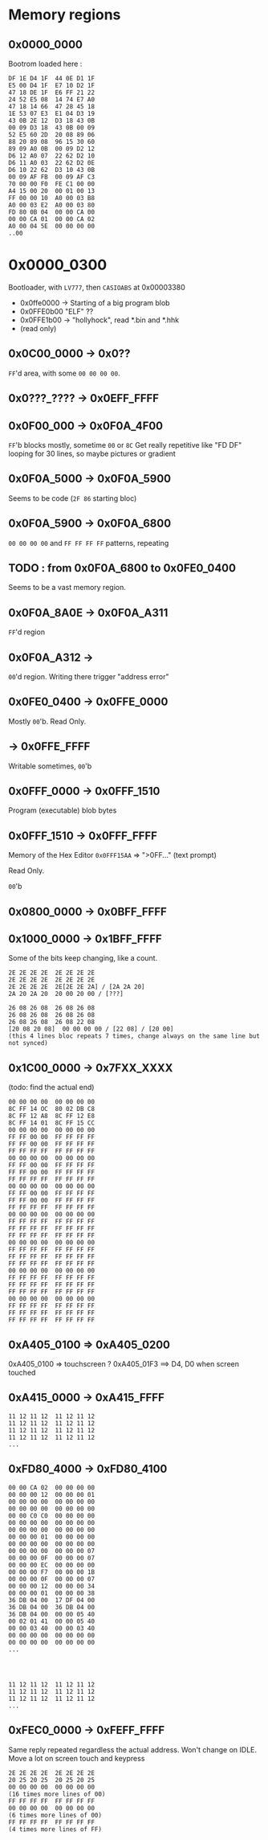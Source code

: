 # Memory regions

## 0x0000_0000
Bootrom loaded here :
````
DF 1E D4 1F  44 0E D1 1F
E5 00 D4 1F  E7 10 D2 1F
47 18 DE 1F  E6 FF 21 22
24 52 E5 08  14 74 E7 A0
47 18 14 66  47 28 45 18
1E 53 07 E3  E1 04 D3 19
43 0B 2E 12  D3 18 43 0B
00 09 D3 18  43 0B 00 09
52 E5 60 2D  20 08 89 06
88 20 89 08  96 15 30 60
89 09 A0 0B  00 09 D2 12
D6 12 A0 07  22 62 D2 10
D6 11 A0 03  22 62 D2 0E
D6 10 22 62  D3 10 43 0B
00 09 AF FB  00 09 AF C3
70 00 00 F0  FE C1 00 00
A4 15 00 20  00 01 00 13
FF 00 00 10  A0 00 03 B8
A0 00 03 E2  A0 00 03 80
FD 80 0B 04  00 00 CA 00
00 00 CA 01  00 00 CA 02
A0 00 04 5E  00 00 00 00
..00
````

# 0x0000_0300
Bootloader, with `LV777`, then `CASIOABS` at 0x00003380

- 0x0ffe0000 -> Starting of a big program blob
- 0x0FFE0b00 "ELF" ??
- 0x0FFE1b00 -> "hollyhock", read *.bin and *.hhk
- (read only)

## 0x0C00_0000 -> 0x0??
`FF`'d area, with some `00 00 00 00`.


## 0x0???_???? -> 0x0EFF_FFFF 
 

## 0x0F00_000 -> 0x0F0A_4F00
`FF`'b blocks mostly, sometime `00` or `8C`
Get really repetitive like "FD DF" looping for 30 lines, so maybe pictures or gradient 

## 0x0F0A_5000 -> 0x0F0A_5900
Seems to be code (`2F 86` starting bloc)

## 0x0F0A_5900 -> 0x0F0A_6800
`00 00 00 00` and `FF FF FF FF` patterns, repeating 

## TODO : from 0x0F0A_6800 to 0x0FE0_0400
Seems to be a vast memory region.

## 0x0F0A_8A0E -> 0x0F0A_A311
`FF`'d region

## 0x0F0A_A312 ->
`00`'d region. Writing there trigger "address error"


## 0x0FE0_0400 -> 0x0FFE_0000 
Mostly `00`'b. Read Only.

##  -> 0x0FFE_FFFF
Writable sometimes, `00`'b

## 0x0FFF_0000 -> 0x0FFF_1510
Program (executable) blob bytes

## 0x0FFF_1510 -> 0x0FFF_FFFF
Memory of the Hex Editor
`0x0FFF15AA` => ">0FF..." (text prompt)

Read Only.

`00`'b 

## 0x0800_0000 -> 0x0BFF_FFFF
## 0x1000_0000 -> 0x1BFF_FFFF
Some of the bits keep changing, like a count. 
````
2E 2E 2E 2E  2E 2E 2E 2E
2E 2E 2E 2E  2E 2E 2E 2E
2E 2E 2E 2E  2E[2E 2E 2A] / [2A 2A 20]
2A 20 2A 20  20 00 20 00 / [???]

26 08 26 08  26 08 26 08
26 08 26 08  26 08 26 08
26 08 26 08  26 08 22 08
[20 08 20 08]  00 00 00 00 / [22 08] / [20 00]
(this 4 lines bloc repeats 7 times, change always on the same line but not synced)
````



## 0x1C00_0000 -> 0x7FXX_XXXX
(todo: find the actual end)
````
00 00 00 00  00 00 00 00
8C FF 14 OC  80 02 DB C8
8C FF 12 A8  8C FF 12 E8
8C FF 14 01  8C FF 15 CC
00 00 00 00  00 00 00 00
FF FF 00 00  FF FF FF FF
FF FF 00 00  FF FF FF FF
FF FF FF FF  FF FF FF FF
00 00 00 00  00 00 00 00
FF FF 00 00  FF FF FF FF
FF FF 00 00  FF FF FF FF
FF FF FF FF  FF FF FF FF
00 00 00 00  00 00 00 00
FF FF 00 00  FF FF FF FF
FF FF 00 00  FF FF FF FF
FF FF FF FF  FF FF FF FF
00 00 00 00  00 00 00 00
FF FF FF FF  FF FF FF FF
FF FF FF FF  FF FF FF FF
FF FF FF FF  FF FF FF FF
00 00 00 00  00 00 00 00
FF FF FF FF  FF FF FF FF
FF FF FF FF  FF FF FF FF
FF FF FF FF  FF FF FF FF
00 00 00 00  00 00 00 00
FF FF FF FF  FF FF FF FF
FF FF FF FF  FF FF FF FF
FF FF FF FF  FF FF FF FF
00 00 00 00  00 00 00 00
FF FF FF FF  FF FF FF FF
FF FF FF FF  FF FF FF FF
FF FF FF FF  FF FF FF FF
````

## 0xA405_0100 => 0xA405_0200
0xA405_0100 => touchscreen ?
0xA405_01F3 ==> D4, D0 when screen touched


## 0xA415_0000 -> 0xA415_FFFF
````
11 12 11 12  11 12 11 12
11 12 11 12  11 12 11 12
11 12 11 12  11 12 11 12
11 12 11 12  11 12 11 12
...
````

## 0xFD80_4000 -> 0xFD80_4100
````
00 00 CA 02  00 00 00 00
00 00 00 12  00 00 00 01
00 00 00 00  00 00 00 00
00 00 00 00  00 00 00 00
00 00 C0 C0  00 00 00 00
00 00 00 00  00 00 00 00
00 00 00 00  00 00 00 00
00 00 00 01  00 00 00 00
00 00 00 00  00 00 00 00
00 00 00 00  00 00 00 07
00 00 00 0F  00 00 00 07
00 00 00 EC  00 00 00 00
00 00 00 F7  00 00 00 1B
00 00 00 0F  00 00 00 07
00 00 00 12  00 00 00 34
00 00 00 01  00 00 00 38
36 DB 04 00  17 DF 04 00
36 DB 04 00  36 DB 04 00
36 DB 04 00  00 00 05 40
00 02 01 41  00 00 05 40
00 00 03 40  00 00 03 40
00 00 00 00  00 00 00 00
00 00 00 00  00 00 00 00
...




11 12 11 12  11 12 11 12
11 12 11 12  11 12 11 12
11 12 11 12  11 12 11 12
...
````

## 0xFEC0_0000 -> 0xFEFF_FFFF

Same reply repeated regardless the actual address.
Won't change on IDLE.
Move a lot on screen touch and keypress 
````
2E 2E 2E 2E  2E 2E 2E 2E
20 25 20 25  20 25 20 25 
00 00 00 00  00 00 00 00
(16 times more lines of 00)
FF FF FF FF  FF FF FF FF
00 00 00 00  00 00 00 00
(6 times more lines of 00)
FF FF FF FF  FF FF FF FF
(4 times more lines of FF)
````
